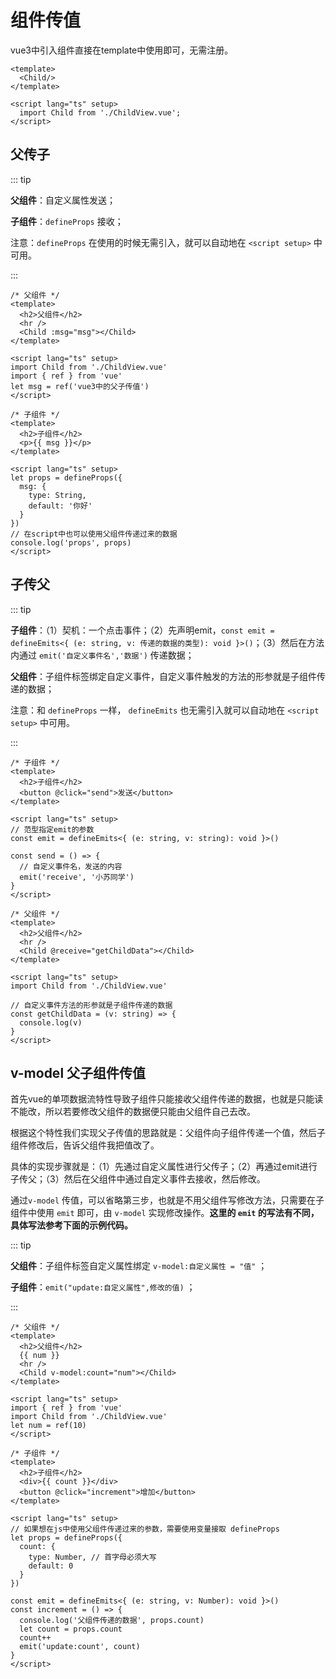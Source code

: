 # 组件传值

vue3中引入组件直接在template中使用即可，无需注册。

```vue
<template>
  <Child/>
</template>

<script lang="ts" setup>
  import Child from './ChildView.vue';
</script>
```



## 父传子

::: tip

**父组件**：自定义属性发送；

**子组件**：`defineProps` 接收；

注意：`defineProps` 在使用的时候无需引入，就可以自动地在 `<script setup>` 中可用。

:::

```vue
/* 父组件 */
<template>
  <h2>父组件</h2>
  <hr />
  <Child :msg="msg"></Child>
</template>

<script lang="ts" setup>
import Child from './ChildView.vue'
import { ref } from 'vue'
let msg = ref('vue3中的父子传值')
</script>

/* 子组件 */
<template>
  <h2>子组件</h2>
  <p>{{ msg }}</p>
</template>

<script lang="ts" setup>
let props = defineProps({
  msg: {
    type: String,
    default: '你好'
  }
})
// 在script中也可以使用父组件传递过来的数据
console.log('props', props)
</script>
```

## 子传父

::: tip

**子组件**：（1）契机：一个点击事件；（2）先声明emit，`const emit = defineEmits<{ (e: string, v: 传递的数据的类型): void }>()`；（3）然后在方法内通过 `emit('自定义事件名','数据')` 传递数据；

**父组件**：子组件标签绑定自定义事件，自定义事件触发的方法的形参就是子组件传递的数据；

注意：和 `defineProps` 一样， `defineEmits` 也无需引入就可以自动地在 `<script setup>` 中可用。

:::

```vue
/* 子组件 */
<template>
  <h2>子组件</h2>
  <button @click="send">发送</button>
</template>

<script lang="ts" setup>
// 范型指定emit的参数
const emit = defineEmits<{ (e: string, v: string): void }>()

const send = () => {
  // 自定义事件名，发送的内容
  emit('receive', '小苏同学')
}
</script>

/* 父组件 */
<template>
  <h2>父组件</h2>
  <hr />
  <Child @receive="getChildData"></Child>
</template>

<script lang="ts" setup>
import Child from './ChildView.vue'

// 自定义事件方法的形参就是子组件传递的数据
const getChildData = (v: string) => {
  console.log(v)
}
</script>
```

## v-model 父子组件传值

首先vue的单项数据流特性导致子组件只能接收父组件传递的数据，也就是只能读不能改，所以若要修改父组件的数据便只能由父组件自己去改。

根据这个特性我们实现父子传值的思路就是：父组件向子组件传递一个值，然后子组件修改后，告诉父组件我把值改了。

具体的实现步骤就是：（1）先通过自定义属性进行父传子；（2）再通过emit进行子传父；（3）然后在父组件中通过自定义事件去接收，然后修改。

通过`v-model` 传值，可以省略第三步，也就是不用父组件写修改方法，只需要在子组件中使用 `emit` 即可，由 `v-model` 实现修改操作。**这里的 `emit` 的写法有不同，具体写法参考下面的示例代码。**

::: tip

**父组件**：子组件标签自定义属性绑定 `v-model:自定义属性 = "值"` ；

**子组件**：`emit("update:自定义属性",修改的值)` ；

:::

```vue
/* 父组件 */
<template>
  <h2>父组件</h2>
  {{ num }}
  <hr />
  <Child v-model:count="num"></Child>
</template>

<script lang="ts" setup>
import { ref } from 'vue'
import Child from './ChildView.vue'
let num = ref(10)
</script>

/* 子组件 */
<template>
  <h2>子组件</h2>
  <div>{{ count }}</div>
  <button @click="increment">增加</button>
</template>

<script lang="ts" setup>
// 如果想在js中使用父组件传递过来的参数，需要使用变量接取 defineProps
let props = defineProps({
  count: {
    type: Number, // 首字母必须大写
    default: 0
  }
})

const emit = defineEmits<{ (e: string, v: Number): void }>()
const increment = () => {
  console.log('父组件传递的数据', props.count)
  let count = props.count
  count++
  emit('update:count', count)
}
</script>
```

